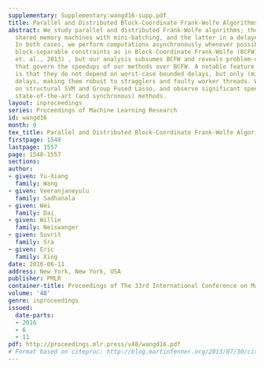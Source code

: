 ```yaml
---
supplementary: Supplementary:wangd16-supp.pdf
title: Parallel and Distributed Block-Coordinate Frank-Wolfe Algorithms
abstract: We study parallel and distributed Frank-Wolfe algorithms; the former on
  shared memory machines with mini-batching, and the latter in a delayed update framework.
  In both cases, we perform computations asynchronously whenever possible. We assume
  block-separable constraints as in Block-Coordinate Frank-Wolfe (BCFW) method (Lacoste
  et. al., 2013) , but our analysis subsumes BCFW and reveals problem-dependent quantities
  that govern the speedups of our methods over BCFW. A notable feature of our algorithms
  is that they do not depend on worst-case bounded delays, but only (mildly) on **expected**
  delays, making them robust to stragglers and faulty worker threads. We present experiments
  on structural SVM and Group Fused Lasso, and observe significant speedups over competing
  state-of-the-art (and synchronous) methods.
layout: inproceedings
series: Proceedings of Machine Learning Research
id: wangd16
month: 0
tex_title: Parallel and Distributed Block-Coordinate Frank-Wolfe Algorithms
firstpage: 1548
lastpage: 1557
page: 1548-1557
sections: 
author:
- given: Yu-Xiang
  family: Wang
- given: Veeranjaneyulu
  family: Sadhanala
- given: Wei
  family: Dai
- given: Willie
  family: Neiswanger
- given: Suvrit
  family: Sra
- given: Eric
  family: Xing
date: 2016-06-11
address: New York, New York, USA
publisher: PMLR
container-title: Proceedings of The 33rd International Conference on Machine Learning
volume: '48'
genre: inproceedings
issued:
  date-parts:
  - 2016
  - 6
  - 11
pdf: http://proceedings.mlr.press/v48/wangd16.pdf
# Format based on citeproc: http://blog.martinfenner.org/2013/07/30/citeproc-yaml-for-bibliographies/
---
```

